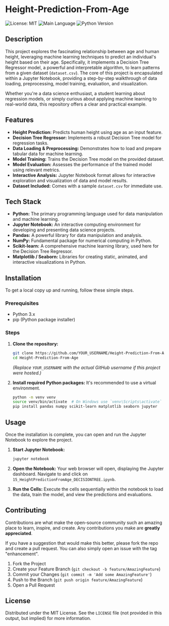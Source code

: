 # Height-Prediction-From-Age

![License: MIT](https://img.shields.io/badge/License-MIT-yellow.svg)
![Main Language](https://img.shields.io/badge/Language-Jupyter%20Notebook-orange.svg)
![Python Version](https://img.shields.io/badge/Python-3.x-blue.svg)

## Description

This project explores the fascinating relationship between age and human height, leveraging machine learning techniques to predict an individual's height based on their age. Specifically, it implements a Decision Tree Regressor model, a powerful and interpretable algorithm, to learn patterns from a given dataset (`dataset.csv`). The core of this project is encapsulated within a Jupyter Notebook, providing a step-by-step walkthrough of data loading, preprocessing, model training, evaluation, and visualization.

Whether you're a data science enthusiast, a student learning about regression models, or simply curious about applying machine learning to real-world data, this repository offers a clear and practical example.

## Features

*   **Height Prediction:** Predicts human height using age as an input feature.
*   **Decision Tree Regressor:** Implements a robust Decision Tree model for regression tasks.
*   **Data Loading & Preprocessing:** Demonstrates how to load and prepare tabular data for machine learning.
*   **Model Training:** Trains the Decision Tree model on the provided dataset.
*   **Model Evaluation:** Assesses the performance of the trained model using relevant metrics.
*   **Interactive Analysis:** Jupyter Notebook format allows for interactive exploration and visualization of data and model results.
*   **Dataset Included:** Comes with a sample `dataset.csv` for immediate use.

## Tech Stack

*   **Python:** The primary programming language used for data manipulation and machine learning.
*   **Jupyter Notebook:** An interactive computing environment for developing and presenting data science projects.
*   **Pandas:** A powerful library for data manipulation and analysis.
*   **NumPy:** Fundamental package for numerical computing in Python.
*   **Scikit-learn:** A comprehensive machine learning library, used here for the Decision Tree Regressor.
*   **Matplotlib / Seaborn:** Libraries for creating static, animated, and interactive visualizations in Python.

## Installation

To get a local copy up and running, follow these simple steps.

### Prerequisites

*   Python 3.x
*   pip (Python package installer)

### Steps

1.  **Clone the repository:**
    ```bash
    git clone https://github.com/YOUR_USERNAME/Height-Prediction-From-Age.git
    cd Height-Prediction-From-Age
    ```
    *(Replace `YOUR_USERNAME` with the actual GitHub username if this project were hosted.)*

2.  **Install required Python packages:**
    It's recommended to use a virtual environment.
    ```bash
    python -m venv venv
    source venv/bin/activate  # On Windows use `venv\Scripts\activate`
    pip install pandas numpy scikit-learn matplotlib seaborn jupyter
    ```

## Usage

Once the installation is complete, you can open and run the Jupyter Notebook to explore the project.

1.  **Start Jupyter Notebook:**
    ```bash
    jupyter notebook
    ```

2.  **Open the Notebook:**
    Your web browser will open, displaying the Jupyter dashboard. Navigate to and click on `15_HeightPredictionFromAge_DECISIONTREE.ipynb`.

3.  **Run the Cells:**
    Execute the cells sequentially within the notebook to load the data, train the model, and view the predictions and evaluations.

## Contributing

Contributions are what make the open-source community such an amazing place to learn, inspire, and create. Any contributions you make are **greatly appreciated**.

If you have a suggestion that would make this better, please fork the repo and create a pull request. You can also simply open an issue with the tag "enhancement".

1.  Fork the Project
2.  Create your Feature Branch (`git checkout -b feature/AmazingFeature`)
3.  Commit your Changes (`git commit -m 'Add some AmazingFeature'`)
4.  Push to the Branch (`git push origin feature/AmazingFeature`)
5.  Open a Pull Request

## License

Distributed under the MIT License. See the `LICENSE` file (not provided in this output, but implied) for more information.
